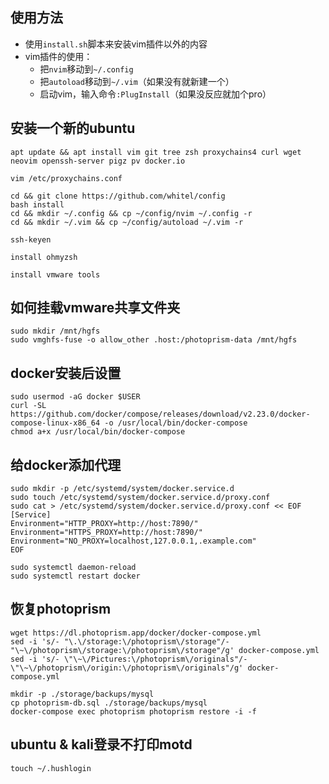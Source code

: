 ## 使用方法

+ 使用`install.sh`脚本来安装vim插件以外的内容
+ vim插件的使用：
  + 把`nvim`移动到`~/.config`
  + 把`autoload`移动到`~/.vim`（如果没有就新建一个）
  + 启动vim，输入命令`:PlugInstall`（如果没反应就加个pro）



## 安装一个新的ubuntu

```
apt update && apt install vim git tree zsh proxychains4 curl wget neovim openssh-server pigz pv docker.io
```

```
vim /etc/proxychains.conf
```

```
cd && git clone https://github.com/whitel/config
bash install
cd && mkdir ~/.config && cp ~/config/nvim ~/.config -r
cd && mkdir ~/.vim && cp ~/config/autoload ~/.vim -r
```

```
ssh-keyen
```

```
install ohmyzsh
```

```
install vmware tools
```



## 如何挂载vmware共享文件夹

```
sudo mkdir /mnt/hgfs
sudo vmghfs-fuse -o allow_other .host:/photoprism-data /mnt/hgfs
```

## docker安装后设置

```
sudo usermod -aG docker $USER
curl -SL https://github.com/docker/compose/releases/download/v2.23.0/docker-compose-linux-x86_64 -o /usr/local/bin/docker-compose
chmod a+x /usr/local/bin/docker-compose
```

## 给docker添加代理

```
sudo mkdir -p /etc/systemd/system/docker.service.d
sudo touch /etc/systemd/system/docker.service.d/proxy.conf
sudo cat > /etc/systemd/system/docker.service.d/proxy.conf << EOF
[Service]
Environment="HTTP_PROXY=http://host:7890/"
Environment="HTTPS_PROXY=http://host:7890/"
Environment="NO_PROXY=localhost,127.0.0.1,.example.com"
EOF

sudo systemctl daemon-reload
sudo systemctl restart docker
```



## 恢复photoprism
```
wget https://dl.photoprism.app/docker/docker-compose.yml
sed -i 's/- "\.\/storage:\/photoprism\/storage"/- "\~\/photoprism\/storage:\/photoprism\/storage"/g' docker-compose.yml
sed -i 's/- \"\~\/Pictures:\/photoprism\/originals"/- \"\~\/photoprism\/origin:\/photoprism\/originals"/g' docker-compose.yml
```
```
mkdir -p ./storage/backups/mysql
cp photoprism-db.sql ./storage/backups/mysql
docker-compose exec photoprism photoprism restore -i -f
```

## ubuntu & kali登录不打印motd
```
touch ~/.hushlogin
```


